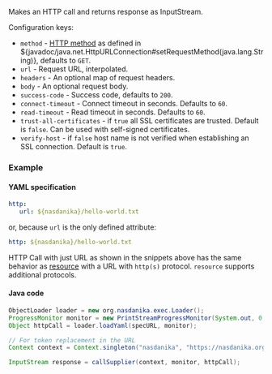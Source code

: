 Makes an HTTP call and returns response as InputStream.

Configuration keys:
	
* ``method`` - [HTTP method](https://en.wikipedia.org/wiki/Hypertext_Transfer_Protocol#Request_methods) as defined in ${javadoc/java.net.HttpURLConnection#setRequestMethod(java.lang.String)}, defaults to ``GET``.
* ``url`` - Request URL, interpolated.
* ``headers`` - An optional map of request headers.
* ``body`` - An optional request body.
* ``success-code`` - Success code, defaults to ``200``.
* ``connect-timeout`` - Connect timeout in seconds. Defaults to ``60``.
* ``read-timeout`` - Read timeout in seconds. Defaults to ``60``.
* ``trust-all-certificates`` - if ``true`` all SSL certificates are trusted. Default is ``false``. Can be used with self-signed certificates.
* ``verify-host`` - if ``false`` host name is not verified when establishing an SSL connection. Default is ``true``. 

### Example

#### YAML specification

```yaml
http:
   url: ${nasdanika}/hello-world.txt
```

or, because ``url`` is the only defined attribute:

```yaml
http: ${nasdanika}/hello-world.txt
```

HTTP Call with just URL as shown in the snippets above has the same behavior as [resource](resource.html) with a URL with ``http(s)`` protocol. ``resource`` supports additional protocols.

#### Java code
 
```java
ObjectLoader loader = new org.nasdanika.exec.Loader();
ProgressMonitor monitor = new PrintStreamProgressMonitor(System.out, 0, 4, false);
Object httpCall = loader.loadYaml(specURL, monitor);

// For token replacement in the URL		
Context context = Context.singleton("nasdanika", "https://nasdanika.org");		

InputStream response = callSupplier(context, monitor, httpCall);
``` 